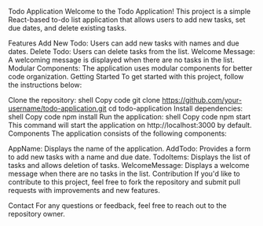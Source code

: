 Todo Application
Welcome to the Todo Application! This project is a simple React-based to-do list application that allows users to add new tasks, set due dates, and delete existing tasks.

Features
Add New Todo: Users can add new tasks with names and due dates.
Delete Todo: Users can delete tasks from the list.
Welcome Message: A welcoming message is displayed when there are no tasks in the list.
Modular Components: The application uses modular components for better code organization.
Getting Started
To get started with this project, follow the instructions below:

Clone the repository:
shell
Copy code
git clone https://github.com/your-username/todo-application.git
cd todo-application
Install dependencies:
shell
Copy code
npm install
Run the application:
shell
Copy code
npm start
This command will start the application on http://localhost:3000 by default.
Components
The application consists of the following components:

AppName: Displays the name of the application.
AddTodo: Provides a form to add new tasks with a name and due date.
TodoItems: Displays the list of tasks and allows deletion of tasks.
WelcomeMessage: Displays a welcome message when there are no tasks in the list.
Contribution
If you'd like to contribute to this project, feel free to fork the repository and submit pull requests with improvements and new features.

Contact
For any questions or feedback, feel free to reach out to the repository owner.
